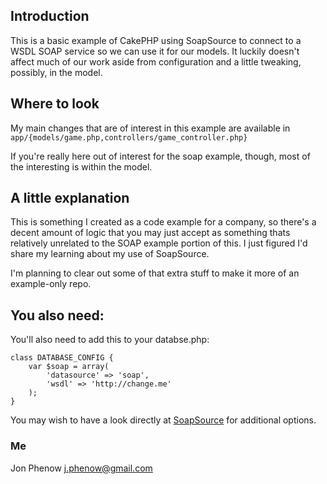 ## Introduction

This is a basic example of CakePHP using SoapSource to connect to a WSDL SOAP service so we can use it for our models. It luckily doesn't affect much of our work aside from configuration and a little tweaking, possibly, in the model.

## Where to look

My main changes that are of interest in this example are available in `app/{models/game.php,controllers/game_controller.php}`

If you're really here out of interest for the soap example, though, most of the interesting is within the model.

## A little explanation

This is something I created as a code example for a company, so there's a decent amount of logic that you may just accept as something thats relatively unrelated to the SOAP example portion of this. I just figured I'd share my learning about my use of SoapSource. 

I'm planning to clear out some of that extra stuff to make it more of an example-only repo.

## You also need:

You'll also need to add this to your databse.php:

    class DATABASE_CONFIG {
        var $soap = array(
            'datasource' => 'soap',
            'wsdl' => 'http://change.me'
        );
    }

You may wish to have a look directly at [SoapSource](https://github.com/Pagebakers/soapsource) for additional options.

### Me

Jon Phenow j.phenow@gmail.com

